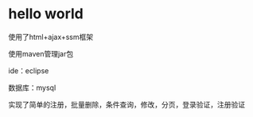 # hello world
使用了html+ajax+ssm框架 

使用maven管理jar包

ide：eclipse

数据库：mysql

实现了简单的注册，批量删除，条件查询，修改，分页，登录验证，注册验证


